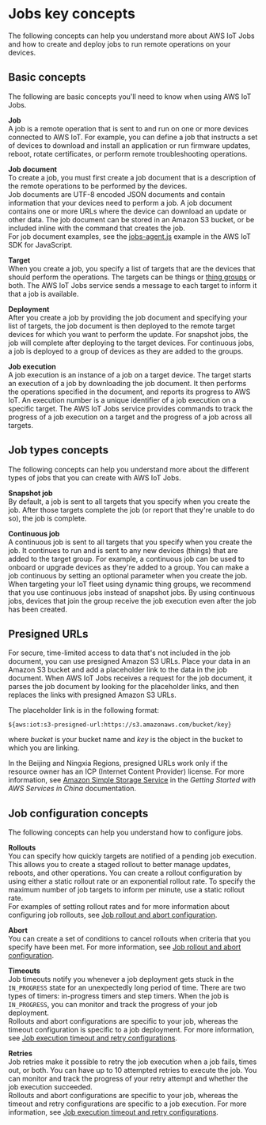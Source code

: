 # Jobs key concepts<a name="key-concepts-jobs"></a>

The following concepts can help you understand more about AWS IoT Jobs and how to create and deploy jobs to run remote operations on your devices\.

## Basic concepts<a name="basic-concepts-jobs"></a>

The following are basic concepts you'll need to know when using AWS IoT Jobs\.

**Job**  
A job is a remote operation that is sent to and run on one or more devices connected to AWS IoT\. For example, you can define a job that instructs a set of devices to download and install an application or run firmware updates, reboot, rotate certificates, or perform remote troubleshooting operations\.

**Job document**  
To create a job, you must first create a job document that is a description of the remote operations to be performed by the devices\.  
Job documents are UTF\-8 encoded JSON documents and contain information that your devices need to perform a job\. A job document contains one or more URLs where the device can download an update or other data\. The job document can be stored in an Amazon S3 bucket, or be included inline with the command that creates the job\.  
For job document examples, see the [jobs\-agent\.js](https://github.com/aws/aws-iot-device-sdk-js/blob/master/examples/jobs-agent.js) example in the AWS IoT SDK for JavaScript\.

**Target**  
When you create a job, you specify a list of targets that are the devices that should perform the operations\. The targets can be things or [thing groups](thing-groups.md) or both\. The AWS IoT Jobs service sends a message to each target to inform it that a job is available\.

**Deployment**  
After you create a job by providing the job document and specifying your list of targets, the job document is then deployed to the remote target devices for which you want to perform the update\. For snapshot jobs, the job will complete after deploying to the target devices\. For continuous jobs, a job is deployed to a group of devices as they are added to the groups\.

**Job execution**  
A job execution is an instance of a job on a target device\. The target starts an execution of a job by downloading the job document\. It then performs the operations specified in the document, and reports its progress to AWS IoT\. An execution number is a unique identifier of a job execution on a specific target\. The AWS IoT Jobs service provides commands to track the progress of a job execution on a target and the progress of a job across all targets\.

## Job types concepts<a name="advanced-concepts-jobs"></a>

The following concepts can help you understand more about the different types of jobs that you can create with AWS IoT Jobs\.

**Snapshot job**  
By default, a job is sent to all targets that you specify when you create the job\. After those targets complete the job \(or report that they're unable to do so\), the job is complete\.

**Continuous job**  
A continuous job is sent to all targets that you specify when you create the job\. It continues to run and is sent to any new devices \(things\) that are added to the target group\. For example, a continuous job can be used to onboard or upgrade devices as they're added to a group\. You can make a job continuous by setting an optional parameter when you create the job\.   
When targeting your IoT fleet using dynamic thing groups, we recommend that you use continuous jobs instead of snapshot jobs\. By using continuous jobs, devices that join the group receive the job execution even after the job has been created\.

## Presigned URLs<a name="security-concepts-jobs"></a><a name="presigned"></a>

For secure, time\-limited access to data that's not included in the job document, you can use presigned Amazon S3 URLs\. Place your data in an Amazon S3 bucket and add a placeholder link to the data in the job document\. When AWS IoT Jobs receives a request for the job document, it parses the job document by looking for the placeholder links, and then replaces the links with presigned Amazon S3 URLs\.

The placeholder link is in the following format:

```
${aws:iot:s3-presigned-url:https://s3.amazonaws.com/bucket/key}
```

where *bucket* is your bucket name and *key* is the object in the bucket to which you are linking\.

In the Beijing and Ningxia Regions, presigned URLs work only if the resource owner has an ICP \(Internet Content Provider\) license\. For more information, see [Amazon Simple Storage Service](https://docs.amazonaws.cn/en_us/aws/latest/userguide/s3.html) in the *Getting Started with AWS Services in China* documentation\.

## Job configuration concepts<a name="advanced-concepts-jobs"></a>

The following concepts can help you understand how to configure jobs\.

**Rollouts**  
You can specify how quickly targets are notified of a pending job execution\. This allows you to create a staged rollout to better manage updates, reboots, and other operations\. You can create a rollout configuration by using either a static rollout rate or an exponential rollout rate\. To specify the maximum number of job targets to inform per minute, use a static rollout rate\.  
For examples of setting rollout rates and for more information about configuring job rollouts, see [Job rollout and abort configuration](job-rollout-abort.html)\.

**Abort**  
You can create a set of conditions to cancel rollouts when criteria that you specify have been met\. For more information, see [Job rollout and abort configuration](job-rollout-abort.html)\.

**Timeouts**  
Job timeouts notify you whenever a job deployment gets stuck in the `IN_PROGRESS` state for an unexpectedly long period of time\. There are two types of timers: in\-progress timers and step timers\. When the job is `IN_PROGRESS`, you can monitor and track the progress of your job deployment\.  
Rollouts and abort configurations are specific to your job, whereas the timeout configuration is specific to a job deployment\. For more information, see [Job execution timeout and retry configurations](jobs-configurations-details.md#job-timeout-retry)\.

**Retries**  
Job retries make it possible to retry the job execution when a job fails, times out, or both\. You can have up to 10 attempted retries to execute the job\. You can monitor and track the progress of your retry attempt and whether the job execution succeeded\.  
Rollouts and abort configurations are specific to your job, whereas the timeout and retry configurations are specific to a job execution\. For more information, see [Job execution timeout and retry configurations](jobs-configurations-details.md#job-timeout-retry)\. 